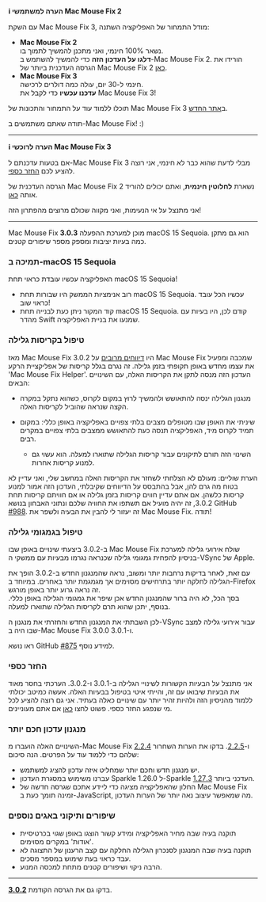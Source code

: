 **ℹ️ הערה למשתמשי Mac Mouse Fix 2**

עם השקת Mac Mouse Fix 3, מודל התמחור של האפליקציה השתנה:

- **Mac Mouse Fix 2**\
נשאר 100% חינמי, ואני מתכנן להמשיך לתמוך בו.\
**דלגו על העדכון הזה** כדי להמשיך להשתמש ב-Mac Mouse Fix 2. הורידו את הגרסה העדכנית ביותר של Mac Mouse Fix 2 [כאן](https://redirect.macmousefix.com/?target=mmf2-latest).
- **Mac Mouse Fix 3**\
חינמי ל-30 יום, עולה כמה דולרים לרכישה.\
**עדכנו עכשיו** כדי לקבל את Mac Mouse Fix 3!

תוכלו ללמוד עוד על התמחור והתכונות של Mac Mouse Fix 3 ב[אתר החדש](https://macmousefix.com/).

תודה שאתם משתמשים ב-Mac Mouse Fix! :)

---

**ℹ️ הערה לרוכשי Mac Mouse Fix 3**

אם בטעות עדכנתם ל-Mac Mouse Fix 3 מבלי לדעת שהוא כבר לא חינמי, אני רוצה להציע לכם [החזר כספי](https://redirect.macmousefix.com/?target=mmf-apply-for-refund).

הגרסה העדכנית של Mac Mouse Fix 2 נשארת **לחלוטין חינמית**, ואתם יכולים להוריד אותה [כאן](https://redirect.macmousefix.com/?target=mmf2-latest).

אני מתנצל על אי הנעימות, ואני מקווה שכולם מרוצים מהפתרון הזה!

---

Mac Mouse Fix **3.0.3** מוכן למערכת ההפעלה macOS 15 Sequoia. הוא גם מתקן כמה בעיות יציבות ומספק מספר שיפורים קטנים.

### תמיכה ב-macOS 15 Sequoia

האפליקציה עכשיו עובדת כראוי תחת macOS 15 Sequoia!

- רוב אנימציות הממשק היו שבורות תחת macOS 15 Sequoia. עכשיו הכל עובד כראוי שוב!
- קוד המקור ניתן כעת לבנייה תחת macOS 15 Sequoia. קודם לכן, היו בעיות עם מהדר Swift שמנעו את בניית האפליקציה.

### טיפול בקריסות גלילה

מאז Mac Mouse Fix 3.0.2 היו [דיווחים מרובים](https://github.com/noah-nuebling/mac-mouse-fix/issues/988) על Mac Mouse Fix שמכבה ומפעיל את עצמו מחדש באופן תקופתי בזמן גלילה. זה נגרם בגלל קריסות של אפליקציית הרקע 'Mac Mouse Fix Helper'. העדכון הזה מנסה לתקן את הקריסות האלה, עם השינויים הבאים:

- מנגנון הגלילה ינסה להתאושש ולהמשיך לרוץ במקום לקרוס, כשהוא נתקל במקרה הקצה שנראה שהוביל לקריסות האלה.
- שיניתי את האופן שבו מטופלים מצבים בלתי צפויים באפליקציה באופן כללי: במקום תמיד לקרוס מיד, האפליקציה תנסה כעת להתאושש ממצבים בלתי צפויים במקרים רבים.

    - השינוי הזה תורם לתיקונים עבור קריסות הגלילה שתוארו למעלה. הוא עשוי גם למנוע קריסות אחרות.

הערת שוליים: מעולם לא הצלחתי לשחזר את הקריסות האלה במחשב שלי, ואני עדיין לא בטוח מה גרם להן, אבל בהתבסס על הדיווחים שקיבלתי, העדכון הזה אמור למנוע קריסות כלשהן. אם אתם עדיין חווים קריסות בזמן גלילה או אם חוויתם קריסות תחת 3.0.2, זה יהיה מועיל אם תשתפו את החוויה שלכם ונתוני האבחון בנושא GitHub [#988](https://github.com/noah-nuebling/mac-mouse-fix/issues/988). זה יעזור לי להבין את הבעיה ולשפר את Mac Mouse Fix. תודה!

### טיפול בגמגומי גלילה

ב-3.0.2 ביצעתי שינויים באופן שבו Mac Mouse Fix שולח אירועי גלילה למערכת בניסיון להפחית גמגומי גלילה שכנראה נגרמו מבעיות עם ממשקי ה-VSync של Apple.

עם זאת, לאחר בדיקות נרחבות יותר ומשוב, נראה שהמנגנון החדש ב-3.0.2 הופך את הגלילה לחלקה יותר בתרחישים מסוימים אך מגמגמת יותר באחרים. במיוחד ב-Firefox זה נראה גרוע יותר באופן מורגש.\
בסך הכל, לא היה ברור שהמנגנון החדש אכן שיפר את גמגומי הגלילה באופן כללי. בנוסף, יתכן שהוא תרם לקריסות הגלילה שתוארו למעלה.

לכן השבתתי את המנגנון החדש והחזרתי את מנגנון ה-VSync עבור אירועי גלילה למצב שבו היה ב-Mac Mouse Fix 3.0.0 ו-3.0.1.

ראו נושא GitHub [#875](https://github.com/noah-nuebling/mac-mouse-fix/issues/875) למידע נוסף.

### החזר כספי

אני מתנצל על הבעיות הקשורות לשינויי הגלילה ב-3.0.1 ו-3.0.2. הערכתי בחסר מאוד את הבעיות שיבואו עם זה, והייתי איטי בטיפול בבעיות האלה. אעשה כמיטב יכולתי ללמוד מהניסיון הזה ולהיות זהיר יותר עם שינויים כאלה בעתיד. אני גם רוצה להציע לכל מי שנפגע החזר כספי. פשוט לחצו [כאן](https://redirect.macmousefix.com/?target=mmf-apply-for-refund) אם אתם מעוניינים.

### מנגנון עדכון חכם יותר

השינויים האלה הועברו מ-Mac Mouse Fix [2.2.4](https://github.com/noah-nuebling/mac-mouse-fix/releases/tag/2.2.4) ו-[2.2.5](https://github.com/noah-nuebling/mac-mouse-fix/releases/tag/2.2.5). בדקו את הערות השחרור שלהם כדי ללמוד עוד על הפרטים. הנה סיכום:

- יש מנגנון חדש וחכם יותר שמחליט איזה עדכון להציג למשתמש.
- עברנו משימוש במסגרת העדכון Sparkle 1.26.0 ל-Sparkle העדכני ביותר [1.27.3](https://github.com/sparkle-project/Sparkle/releases/tag/1.27.3).
- החלון שהאפליקציה מציגה כדי ליידע אתכם שגרסה חדשה של Mac Mouse Fix זמינה תומך כעת ב-JavaScript, מה שמאפשר עיצוב נאה יותר של הערות העדכון.

### שיפורים ותיקוני באגים נוספים

- תוקנה בעיה שבה מחיר האפליקציה ומידע קשור הוצגו באופן שגוי בכרטיסיית 'אודות' במקרים מסוימים.
- תוקנה בעיה שבה המנגנון לסנכרון הגלילה החלקה עם קצב הרענון של התצוגה לא עבד כראוי בעת שימוש במספר מסכים.
- הרבה ניקוי ושיפורים קטנים מתחת למכסה המנוע.

---

בדקו גם את הגרסה הקודמת [**3.0.2**](https://github.com/noah-nuebling/mac-mouse-fix/releases/tag/3.0.2).